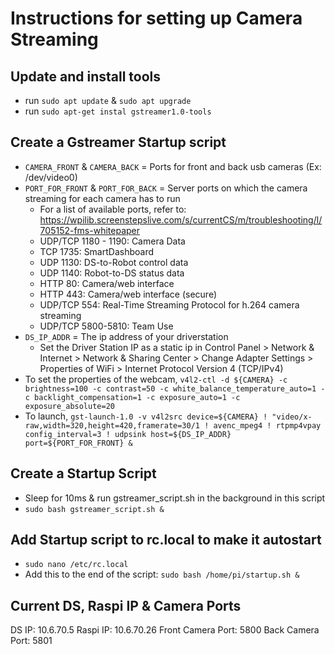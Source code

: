 # Instructions for setting up Camera Streaming

## Update and install tools
* run `sudo apt update` & `sudo apt upgrade`
* run `sudo apt-get instal gstreamer1.0-tools`

## Create a Gstreamer Startup script
* `CAMERA_FRONT` & `CAMERA_BACK` = Ports for front and back usb cameras (Ex: /dev/video0)
* `PORT_FOR_FRONT` & `PORT_FOR_BACK` = Server ports on which the camera streaming for each camera has to run
  * For a list of available ports, refer to: https://wpilib.screenstepslive.com/s/currentCS/m/troubleshooting/l/705152-fms-whitepaper
   * UDP/TCP 1180 - 1190: Camera Data
   * TCP 1735: SmartDashboard
   * UDP 1130: DS-to-Robot control data
   * UDP 1140: Robot-to-DS status data
   * HTTP 80: Camera/web interface
   * HTTP 443: Camera/web interface (secure)
   * UDP/TCP 554: Real-Time Streaming Protocol for h.264 camera streaming
   * UDP/TCP 5800-5810: Team Use
* `DS_IP_ADDR` = The ip address of your driverstation
  * Set the Driver Station IP as a static ip in Control Panel > Network & Internet > Network & Sharing Center > Change Adapter Settings > Properties of WiFi > Internet Protocol Version 4 (TCP/IPv4)
* To set the properties of the webcam, `v4l2-ctl -d ${CAMERA} -c brightness=100 -c contrast=50 -c white_balance_temperature_auto=1 -c backlight_compensation=1 -c exposure_auto=1 -c exposure_absolute=20`
* To launch, `gst-launch-1.0 -v v4l2src device=${CAMERA} ! "video/x-raw,width=320,height=420,framerate=30/1 ! avenc_mpeg4 ! rtpmp4vpay  config_interval=3 ! udpsink host=${DS_IP_ADDR} port=${PORT_FOR_FRONT} &`

## Create a Startup Script
* Sleep for 10ms & run gstreamer_script.sh in the background in this script
* `sudo bash gstreamer_script.sh &`

## Add Startup script to rc.local to make it autostart
* `sudo nano /etc/rc.local`
* Add this to the end of the script: `sudo bash /home/pi/startup.sh &`

## Current DS, Raspi IP & Camera Ports
DS IP: 10.6.70.5
Raspi IP: 10.6.70.26
Front Camera Port: 5800
Back Camera Port: 5801

